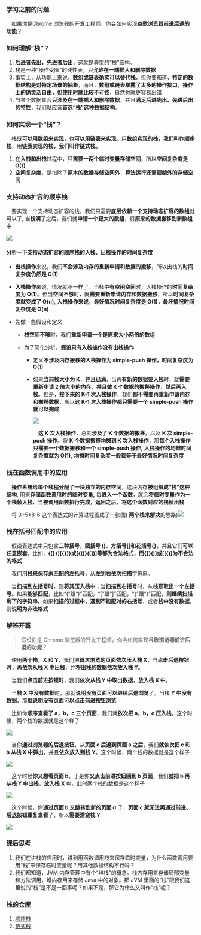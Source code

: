 ### 学习之前的问题

&emsp;如果你是Chrome 浏览器的开发工程师，你会如何实现**谷歌浏览器前进后退的功能**？

### 如何理解“栈”？

1. **后进者先出，先进者后出**，这就是典型的“栈”结构。
2. 栈是一种“操作受限”的线性表，只**允许在一端插入和删除数据**
3. 事实上，从功能上来说，**数组或链表确实可以替代栈**，但你要知道，**特定的数据结构是对特定场景的抽象**，而且，**数组或链表暴露了太多的操作接口，操作上的确灵活自由，但使用时就比较不可控**，自然也就更容易出错
4. 当某个数据集合**只涉及在一端插入和删除数据**，并且**满足后进先出、先进后出的特性**，我们就应该**首选“栈”这种数据结构**。

### 如何实现一个“栈”？

&emsp;栈既**可以用数组来实现，也可以用链表来实现**。用**数组实现的栈，我们叫作顺序栈**，用**链表实现的栈，我们叫作链式栈。**

1. 在**入栈和出栈**过程中，只**需要一两个临时变量存储空间**，所以**空间复杂度是 O(1)**
2. **空间复杂度**，是指除了**原本的数据存储空间外**，**算法运行还需要额外的存储空间**

### 支持动态扩容的顺序栈

&emsp;要实现一个支持动态扩容的栈，我们只需要**底层依赖一个支持动态扩容的数组**就可以了, 当**栈满**了之后，我们就**申请一个更大的数组**，将**原来的数据搬移到新数组**中

![](https://ae01.alicdn.com/kf/U22b9e7f614594e20ad03968dfdc4cedb3.jpg)

#### 分析一下支持动态扩容的顺序栈的入栈、出栈操作的时间复杂度

- **出栈操作**来说，我们**不会涉及内存的重新申请和数据的搬移**，所以出栈的**时间复杂度仍然是 O(1)**

- **入栈操作**来说，情况就不一样了。当栈中**有空闲空间**时，入栈操作的**时间复杂度为 O(1)**。但当**空间不够**时，就**需要重新申请内存和数据搬移**，所以**时间复杂度就变成了 O(n),** **入栈操作来说，最好情况时间复杂度是 O(1)，最坏情况时间复杂度是 O(n)**

- 先做一些假设和定义

  - **栈空间不够**时，我们**重新申请一个是原来大小两倍的数组**

  - 为了简化分析，**假设只有入栈操作没有出栈操作**

    - 定义**不涉及内存搬移的入栈操作为 simple-push 操作，时间复杂度为 O(1)**

    - 如果**当前栈大小为 K**，**并且已满**，当再**有新的数据要入栈**时，就**需要重新申请 2 倍大小的内存**，**并且做 K 个数据的搬移操作，然后再入栈**。但是，**接下来的 K-1 次入栈操作**，我们**都不需要再重新申请内存和搬移数据**，所以**这 K-1 次入栈操作都只需要一个 simple-push 操作就可以完成**

      ![](https://ae01.alicdn.com/kf/Ua545b34db4d542bd830e6630707335c2Z.jpg)

      &emsp;**这 K 次入栈操作**，总共**涉及了 K 个数据的搬移**，以及 **K 次 simple-push 操作**。将 **K 个数据搬移均摊到 K 次入栈操作**，那**每个入栈操作只需要一个数据搬移和一个 simple-push 操作,** **入栈操作的均摊时间复杂度就为 O(1),** **均摊时间复杂度一般都等于最好情况时间复杂度**

### 栈在函数调用中的应用

&emsp;**操作系统给每个线程分配了一块独立的内存空间**，这块内存**被组织成“栈”这种结构**, 用来**存储函数调用时的临时变量,** 每**进入一个函数**，就会**将临时变量作为一个栈帧入栈**，当**被调用函数执行完成**，**返回之后**，**将这个函数对应的栈帧出栈**

&emsp;将 3+5*8-6 这个表达式的计算过程画成了一张图( **两个栈来解决**的思路)![](https://ae01.alicdn.com/kf/U4e93c14eaad847fca676a10f29a03896x.jpg)

### 栈在括号匹配中的应用

&emsp;假设表达式中只包含**三种括号**，**圆括号 ()、方括号[]和花括号{}**，并且它们**可以任意嵌套**。比如，**{[] ()[{}]}或[{()}([])]等都为合法格式，而{[}()]或[({)]为不合法的格式**

&emsp;我们**用栈来保存未匹配的左括号**，从**左到右依次扫描**字符串。

&emsp;当**扫描到左括号时**，则**将其压入栈**中；当**扫描到右括号**时，从**栈顶取出一个左括号**。如果**能够匹配**，比如“(”跟“)”匹配，“[”跟“]”匹配，“{”跟“}”匹配，**则继续扫描剩下的字符串**。如果**扫描的过程中，遇到不能配对的右括号**，或者**栈中没有数据**，则**说明为非法格式**

### 解答开篇

> 假设你是 Chrome 浏览器的开发工程师，你会如何实现**谷歌浏览器前进后退的功能**？

&emsp;使用**两个栈，X 和 Y**，我们把**首次浏览的页面依次压入栈 X**，当**点击后退按钮时，再依次从栈 X 中出栈**，并**将出栈的数据依次放入栈 Y**。

&emsp;当我们**点击前进按钮时**，我们**依次从栈 Y 中取出数据**，**放入栈 X 中**。

&emsp;当**栈 X 中没有数据**时，那就**说明没有页面可以继续后退浏览**了。当栈 **Y 中没有数据**，那**就说明没有页面可以点击前进按钮浏览**

&emsp;比如你**顺序查看了 a，b，c 三个页面**，我们就**依次把 a，b，c 压入栈**，这个时候，两个栈的数据就是这个样子

![](https://ae01.alicdn.com/kf/Ud0e18d79c4ce43a6bb62468012d2923dX.jpg)

&emsp;当你**通过浏览器的后退按钮**，从**页面 c 后退到页面 a 之后**，我们**就依次把 c 和 b 从栈 X 中弹出**，并且**依次放入到栈 Y**。这个时候，两个栈的数据就是这个样子

![](https://ae01.alicdn.com/kf/Ud06e0f52ad5641748e09d4a466fa9f3dz.jpg)

&emsp;这个时候**你又想看页面 b**，于是你**又点击前进按钮回到 b 页面**，我们**就把 b 再从栈 Y 中出栈**，**放入栈 X** 中。此时两个栈的数据是这个样子

![](https://ae01.alicdn.com/kf/Uc31b7b2859e545f1ae2682ba8aa279ebg.jpg)

&emsp;这个时候，你**通过页面 b 又跳转到新的页面 d** 了，**页面 c 就无法再通过前进、后退按钮重复查看**了，所以**需要清空栈 Y**

![](https://ae01.alicdn.com/kf/U153a4719fe15441cb98f963257dabbab9.jpg)

### 课后思考

1. 我们在讲栈的应用时，讲到用函数调用栈来保存临时变量，为什么函数调用要用“栈”来保存临时变量呢？用其他数据结构不行吗？
2. 我们都知道，JVM 内存管理中有个“堆栈”的概念。栈内存用来存储局部变量和方法调用，堆内存用来存储 Java 中的对象。那 JVM 里面的“栈”跟我们这里说的“栈”是不是一回事呢？如果不是，那它为什么又叫作“栈”呢？

### [栈的仓库](https://github.com/Jakexsc/Algorithm/tree/master/src/com/xsc/stackstudy)
1. [顺序栈](https://github.com/Jakexsc/Algorithm/blob/master/src/com/xsc/stackstudy/ArrayStack.java)
2. [链式栈](https://github.com/Jakexsc/Algorithm/blob/master/src/com/xsc/stackstudy/LinkStack.java)